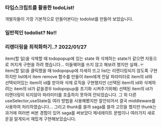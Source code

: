 ### 타입스크립트를 활용한 todoList!
개발자들이 가장 기본적으로 만들어본다는 todolist를 만들어 보았습니다.

### 일반적인 todolist? No!!


### 리렌더링을 최적화하기..?  2022/01/27
item(할 일)을 삭제할 때 todopopup에 있는 state 와 삭제하는 state가 같으면 자동으로 꺼지게 구현을 하려 했습니다... 미들웨어를 쓰지 않고 해보려 했지만 실패..ㅜ     item(할 일)을 클릭했을 때 todopopup에 자세히 뜨고 list는 리렌더링되지 않도록 구현     하지만 list에서 item remove 함수를 만들어 item에게 전달 파라미터로 item의 id와 선택되어있는 item의 id를 받아와 삭제 로직을 구현했지만 (선택된 item의 id와 삭제하려는 item의 id가 같을경우 todopopup을 초기화 시켜주기위해) 선택된 item의 id가 리랜더링이 되지않아 파라미터를 호출하지 못하여 안되었습니다. 그 외 다른 useSelector,useState등 여러 방법을 사용해봤지만 잘안되어서 결국 middleware를 사용하여 처리하였습니다...    그리고 thunk를 쓸까 saga를 쓸까 고민을 했지만 thunk는 과거에 여러번 써본 경험이 있어 saga를 써보았다 제네레이트 문법이나 여러가지 새로운걸 알게되서 재밌게 구현해보았습니다.


